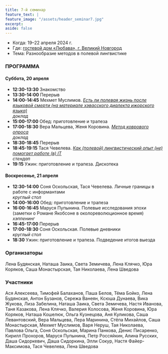 ```yaml
---
title: 7-й семинар
feature_text: |
feature_image: "/assets/header_seminar7.jpg"
excerpt: 
aside: false
---
```


- Когда: 19–22 апреля 2024 г.
- Где: [гостевой дом «Любава», г. Великий Новгород](https://2gis.ru/v_novgorod/firm/70000001037706675)
- Тема: Разнообразие методов в полевой лингвистике 

### ПРОГРАММА

#### Суббота, 20 апреля

- **12:30-13:30** Знакомство
- **13:30-14:00** Перерыв
- **14:00-14:45** Мехмет Муслимов. [*Есть ли полевая жизнь после языковой смерти (на материале хэвасского диалекта ижорского языка)*](/assets/files/7_muslimov.pdf)  
*доклад*
- **15:00-17:00** Обед: приготовление и трапеза
- **17:00-18:30** Вера Мальцева, Женя Коровина. [*Метод коврового опроса*](/assets/files/7_maltseva_korovina.pdf)  
*доклад*
- **18:30-18:45** Перерыв
- **18:45-19:15** Тася Чевелева. [*Как (полевой) лингвистический опыт (не) помогает работе (в) IT*](/assets/files/7_cheveleva.pdf)    
*стендап*
- **19:15** Ужин: приготовление и трапеза. Дискотека

#### Воскресенье, 21 апреля
- **12:30-14:00** Соня Оскольская, Тася Чевелева. Личные границы в работе с информантами  
*круглый стол*
- **14:00-16:00** Обед: приготовление и трапеза
- **16:00-16:45** Маруся Пупынина. Полевые исследования эпохи (заметки о Романе Якобсоне в околореволюционное время)  
*хэппенинг*
- **16:45-17:00** Перерыв
- **17:00-18:30** Соня Оскольская. Полевые дневники  
*круглый стол*
- **18:30** Ужин: приготовление и трапеза. Подведение итогов выезда


### Организаторы

Лена Будянская, Наташа Заика, Света Земичева, Лена Клячко, Юра Коряков, Саша Монастырская, Тая Николаева, Лена Шведова

### Участники

Ася Алексеева, Тимофей Балаханов, Паша Белов, Тёма Бойко, Лена Будянская, Антон Бузанов, Сережа Ванеян, Ксюша Дунаева, Вика Жукова, Лиза Забелина, Наташа Заика, Света Земичева, Настя Иванова, Таня Казакова, Лена Клячко, Валерия Колосова, Женя Коровина, Юра Коряков, Наташа Кошелюк, Ольга Кузнецова, Аня Куликова, Саша Левантовский, Вера Мальцева, Лера Маринина, Стёпа Михайлов, Саша Монастырская, Мехмет Муслимов, Варя Неруш, Тая Николаева, Павлова Ольга, Соня Оскольская, Марина Панкова, Денис Писаренко, Кирилл Прохоров, Маруся Пупынина, Петр Россяйкин, Алина Русских, Даша Сидоркевич, Даша Сидоркина, Элли Сокур, Настя Файер-Максимова, Тася Чевелева, Лена Шведова
